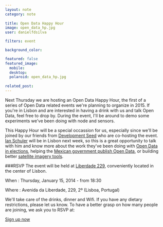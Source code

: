 ```yaml
---
layout: note
category: note
  
title: Open Data Happy Hour
image: open_data_hp.jpg
user: danielfdsilva

filters: event

background_color:

featured: false
featured_image: 
  mobile: 
  desktop: 
  polaroid: open_data_hp.jpg
  
related_post:
---
```

Next Thursday we are hosting an Open Data Happy Hour, the first of a series of Open Data related events we're planning to organize in 2015. If you're in Lisbon and are interested in having a drink with us and talk Open Data, feel free to drop by. During the event, I'll be around to demo some experiments we've been doing with node and sensors.

This Happy Hour will be a special occassion for us, especially since we'll be joined by our friends from [Development Seed](http://developmentseed.org) who are co-hosting the event. [Ian Schuler](https://twitter.com/ianschuler) will be in Lisbon next week, so this is a great opportunity to talk with him and know more about the work they've been doing with [Open Data in elections](http://developmentseed.org/blog/2014/07/03/afgh-audits/), helping the [Mexican government publish Open Data](http://www.developmentseed.org/blog/2014/10/01/mexico-open-data-push/), or building better [satellite imagery tools](http://www.developmentseed.org/blog/2014/08/29/landsat-util/).

###RSVP
The event will be held at [Liberdade 229](http://www.liberdade229.com), conveniently located in the center of Lisbon.

When
: Thursday, January 15, 2014 - from 18:30

Where
: Avenida da Liberdade, 229, 2º (Lisboa, Portugal)

We'll take care of the drinks, dinner and Wifi. If you have any dietary restrictions, please let us know. To have a better grasp on how many people are joining, we ask you to RSVP at:

<a href="http://opendatahappyhour.splashthat.com/" class="cta-inline" title="Sign up now">Sign up now</a>